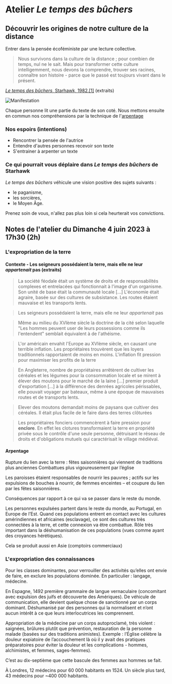 # Atelier _Le temps des bûchers_

## Découvrir les origines de notre culture de la distance

Entrer dans la pensée écoféministe par une lecture collective.

> Nous survivons dans la culture de la distance ; pour combien de temps, nul ne le sait. Mais pour transformer cette culture intelligemment, nous devons la comprendre, trouver ses racines, connaître son histoire - parce que le passé est toujours vivant dans le présent.

[_Le temps des bûchers_, Starhawk,  1982.[1]](citations-le-temps-des-bûchers.md) (extraits)

![Manifestation](couverture-rêver-l-obscur-500.jpg)

Chaque personne lit une partie du texte de son coté. Nous mettons ensuite en commun nos compréhensions par la technique de l'[arpentage](arpentage-une-lecture-collective.md)

### Nos espoirs (intentions)

* Rencontrer la pensée de l'autrice
* Entendre d'autres personnes recevoir son texte
* S'entrainer à arpenter un texte


### Ce qui pourrait vous déplaire dans _Le temps des bûchers_ de Starhawk
_Le temps des bûchers_ véhicule une vision positive des sujets suivants :

* le paganisme,
* les sorcières,
* le Moyen Âge.

Prenez soin de vous, n'allez pas plus loin si cela heurterait vos convictions.

## Notes de l'atelier du Dimanche 4 juin 2023 à 17h30 (2h)

### L'expropriation de la terre

#### Contexte - Les seigneurs possédaient la terre, mais elle ne leur _appartenait_ pas (extraits)

> La société féodale était un système de droits et de responsabilités complexes et entrelacées qui fonctionnait à l'image d'un organisme. Son unité de base était la communauté locale [...] L'économie était agraire, basée sur des cultures de subsistance. Les routes étaient mauvaise et les transports lents.

> Les seigneurs possédaient la terre, mais elle ne leur _appartenait_ pas

> Même au milieu du XVIème siècle la doctrine de la cité selon laquelle "Les hommes peuvent user de leurs possessions comme ils l'entendent" semblait équivalent à de l'athéisme.

> L'or américain envahit l'Europe au XVIème siècle, en causant une terrible inflation. Les propriétaires trouvèrent que les loyers traditionnels rapportaient de moins en moins. L'inflation fit pression pour maximiser les profits de la terre

> En Angleterre, nombre de propriétaires arrêtèrent de cultiver les céréales et les légumes pour la consommation locale et se mirent à élever des moutons pour le marché de la laine [...] premier produit d'exportation [...] à la différence des denrées agricoles périssables, elle pouvait voyager par bateaux, même à une époque de mauvaises routes et de transports lents.

> Elever des moutons demandait moins de paysans que cultiver des céréales. Il était plus facile de le faire dans des terres clôturées

> Les propriétaires fonciers commencèrent à faire pression pour **enclore**. En effet les clotures transformaient la terre en propriété privée sous le contrôle d'une seule personne, détruisant le réseau de droits et d'obligations mutuels qui caractérisait le village médiéval.

#### Arpentage

Rupture du lien avec la terre : fêtes saisonnières qui viennent de traditions plus anciennes
Combattues plus vigoureusement par l’église

Les paroisses étaient responsables de nourrir les pauvres ; actifs sur les expulsions de bouches à nourrir, de femmes enceintes – et coupure du lien par les fêtes saisonnières.

Conséquences par rapport à ce qui va se passer dans le reste du monde.

Les personnes expulsées partent dans le reste du monde, au Portugal, en Europe de l’Est. Quand ces populations entrent en contact avec les cultures amérindiennes et africaines (esclavage), ce sont des cultures très connectées à la terre, et cette connexion va être combattue. Rôle très important dans la déshumanisation de ces populations (vues comme ayant des croyances hérétiques).

Cela se produit aussi en Asie (comptoirs commerciaux)



### L'expropriation des connaissances

Pour les classes dominantes, pour verrouiller des activités qu’elles ont envie de faire, en exclure les populations dominée. En particulier : langage, médecine.

En Espagne, 1492 première grammaire de langue vernaculaire (concomitant avec expulsion des juifs et découverte des Amériques). De véhicule de communication, elle devient quelque chose de sanctionné par un corps dominant. Déshumanisé par des personnes qui la normalisent et n’ont aucun intérêt à ce que leurs interlocutrices les comprennent.

Appropriation de la médecine par un corps autoproclamé, très violent : saignées, brûlures plutôt que prévention, restauration de la personne malade (basées sur des traditions animistes). Exemple : l’Église célèbre la douleur expiatoire de l’accouchement là où il y avait des pratiques préparatoires pour éviter la douleur et les complications - hommes, alchimistes, et femmes, sages-femmes).

C’est au dix-septième que cette bascule des femmes aux hommes se fait.

À Londres, 12 médecins pour 60 000 habitants en 1524.
Un siècle plus tard, 43 médecins pour ~400 000 habitants.

